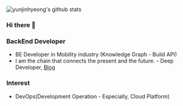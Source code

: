 ![yunjinhyeong's github stats](https://github-readme-stats.vercel.app/api?username=yunjinhyeong&show_icons=true&theme=merko)

### Hi there 👋

### BackEnd Developer
- BE Developer in Mobility industry (Knowledge Graph - Build API)
- I am the chain that connects the present and the future. - Deep Developer, [Blog](https://yju7257.tistory.com/)

### Interest
- DevOps(Development Operation - Especially, Cloud Platform)
